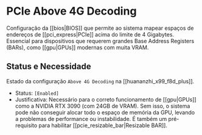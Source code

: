 # PCIe Above 4G Decoding

Configuração da [[bios|BIOS]] que permite ao sistema mapear espaços de endereços de [[pci_express|PCIe]] acima do limite de 4 Gigabytes. Essencial para dispositivos que requerem grandes Base Address Registers (BARs), como [[gpu|GPUs]] modernas com muita VRAM.

## Status e Necessidade

Estado da configuração `Above 4G Decoding` na [[huananzhi_x99_f8d_plus]].

- Status: `[Enabled]`
- Justificativa: Necessário para o correto funcionamento de [[gpu|GPUs]] como a NVIDIA RTX 3090 (com 24GB de VRAM). Sem isso, o sistema pode não conseguir alocar todo o espaço de memória da GPU, levando a problemas de performance ou instabilidade. É também um pré-requisito para habilitar [[pcie_resizable_bar|Resizable BAR]].